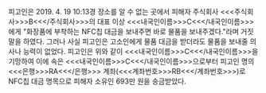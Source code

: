 피고인은 2019. 4. 19 10:13경 장소를 알 수 없는 곳에서 피해자 주식회사 <<<주식회사>>>B<<</주식회사>>>의 대표 이상 <<<내국인이름>>>C<<</내국인이름>>>에게 "화장품에 부착하는 NFC칩 대금을 보내주면 바로 물품을 보내주겠다."라며 거짓말을 하였다.
그러나 사실 피고인은 고소인에게 물품 대금을 받더라도 물품을 보내줄 의사나 능력이 없었다.
피고인은 위와 같이 <<<내국인이름>>>C<<</내국인이름>>>을 기망하여 이에 속은 <<<내국인이름>>>C<<</내국인이름>>>으로부터 피고인 명의 <<<은행>>>RA<<</은행>>> 계좌(<<<계좌번호>>>RB<<</계좌번호>>>)로 NFC칩 대금 명목으로 피해자 소유인 693만 원을 송금받았다.